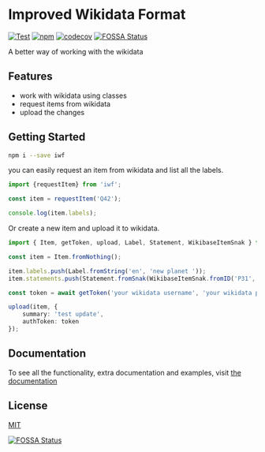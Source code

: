 # Improved Wikidata Format

[![Test](https://github.com/wvanderp/iwf/actions/workflows/test.yml/badge.svg)](https://github.com/wvanderp/iwf/actions/workflows/test.yml)
[![npm](https://img.shields.io/npm/dm/iwf)](https://www.npmjs.com/package/iwf)
[![codecov](https://codecov.io/gh/wvanderp/iwf/branch/main/graph/badge.svg?token=6CPZPAOAUP)](https://codecov.io/gh/wvanderp/iwf)
[![FOSSA Status](https://app.fossa.com/api/projects/git%2Bgithub.com%2Fwvanderp%2Fiwf.svg?type=shield)](https://app.fossa.com/projects/git%2Bgithub.com%2Fwvanderp%2Fiwf?ref=badge_shield)

A better way of working with the wikidata

## Features

- work with wikidata using classes
- request items from wikidata
- upload the changes

## Getting Started

```bash
npm i --save iwf
```

you can easily request an item from wikidata and list all the labels.

```typescript
import {requestItem} from 'iwf';

const item = requestItem('Q42');

console.log(item.labels);
```

Or create a new item and upload it to wikidata.

```typescript
import { Item, getToken, upload, Label, Statement, WikibaseItemSnak } from 'iwf';

const item = Item.fromNothing();

item.labels.push(Label.fromString('en', 'new planet '));
item.statements.push(Statement.fromSnak(WikibaseItemSnak.fromID('P31', 'Q634')));

const token = await getToken('your wikidata username', 'your wikidata password');

upload(item, {
    summary: 'test update',
    authToken: token
});
```

## Documentation

To see all the functionality, extra documentation and examples, visit [the documentation](https://wvanderp.github.io/iwf/)

## License

[MIT](LICENSE)

[![FOSSA Status](https://app.fossa.com/api/projects/git%2Bgithub.com%2Fwvanderp%2Fiwf.svg?type=large)](https://app.fossa.com/projects/git%2Bgithub.com%2Fwvanderp%2Fiwf?ref=badge_large)

